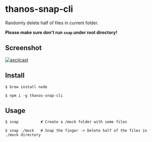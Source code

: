 # thanos-snap-cli
Randomly delete half of files in current folder.

**Please make sure don't run `snap` under root directory!**

## Screenshot

[![asciicast](https://asciinema.org/a/g5RH9A8v9GIiVjl3XKn4l8zk5.svg)](https://asciinema.org/a/g5RH9A8v9GIiVjl3XKn4l8zk5)

## Install

```
$ brew install node

$ npm i -g thanos-snap-cli
```

## Usage

```
$ snap          # Create a /mock folder with some files

$ snap ./mock   # Snap the finger -> Delete half of the files in ./mock directory
```